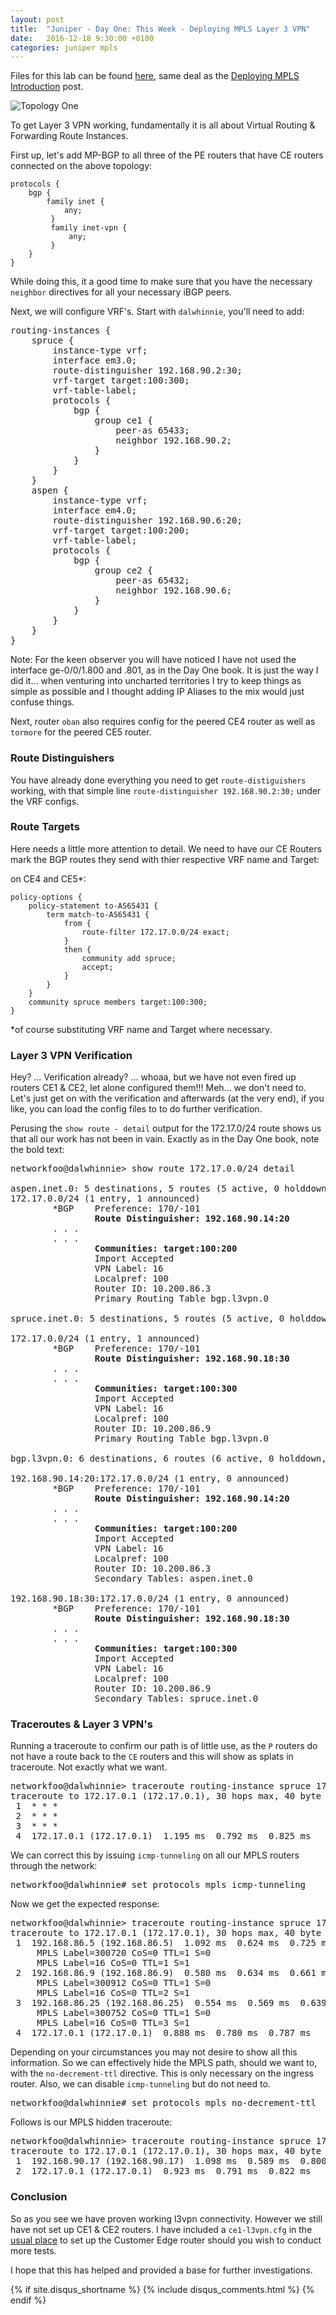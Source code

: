 ```yaml
---
layout: post
title:  "Juniper - Day One: This Week - Deploying MPLS Layer 3 VPN"
date:   2016-12-18 9:30:00 +0100
categories: juniper mpls
---
```


Files for this lab can be found [here](https://github.com/networkfoo/juniper/tree/master/day-one-deploying-mpls/l3vpn), same deal as the [Deploying MPLS Introduction](https://github.com/networkfoo/juniper/tree/master/day-one-deploying-mpls/intro) post.

![Topology One](/assets/images/2016-12-18-01.png)

To get Layer 3 VPN working, fundamentally it is all about Virtual Routing & Forwarding Route Instances.

First up, let's add MP-BGP to all three of the PE routers that have CE routers connected on the above topology:

    protocols {
        bgp {
            family inet {
                any;
             }
             family inet-vpn {
                 any;
             }
        }
    }

While doing this, it a good time to make sure that you have the necessary `neighbor` directives for all your necessary iBGP peers.

Next, we will configure VRF's. Start with `dalwhinnie`, you'll need to add:

<pre>
routing-instances {
    spruce {
        instance-type vrf;
        interface em3.0;
        route-distinguisher 192.168.90.2:30;
        vrf-target target:100:300;
        vrf-table-label;
        protocols {
            bgp {
                group ce1 {
                    peer-as 65433;
                    neighbor 192.168.90.2;
                }
            }
        }
    }
    aspen {
        instance-type vrf;
        interface em4.0;
        route-distinguisher 192.168.90.6:20;
        vrf-target target:100:200;
        vrf-table-label;
        protocols {
            bgp {
                group ce2 {
                    peer-as 65432;
                    neighbor 192.168.90.6;
                }
            }
        }
    }
}
</pre>

Note: For the keen observer you will have noticed I have not used the interface ge-0/0/1.800 and .801, as in the Day One book. It is just the way I did it... when venturing into uncharted territories I try to keep things as simple as possible and I thought adding IP Aliases to the mix would just confuse things.

Next, router `oban` also requires config for the peered CE4 router as well as `tormore` for the peered CE5 router.

### Route Distinguishers ###

You have already done everything you need to get `route-distiguishers` working, with that simple line `route-distinguisher 192.168.90.2:30;` under the VRF configs. 


### Route Targets ###

Here needs a little more attention to detail. We need to have our CE Routers mark the BGP routes they send with thier respective VRF name and Target:

on CE4 and CE5*:

    policy-options {
        policy-statement to-AS65431 {
            term match-to-AS65431 {
                from {
                    route-filter 172.17.0.0/24 exact;
                }
                then {
                    community add spruce;
                    accept;
                }
            }
        }
        community spruce members target:100:300;
    }

*of course substituting VRF name and Target where necessary.

### Layer 3 VPN Verification ###

Hey? ... Verification already? ... whoaa, but we have not even fired up routers CE1 & CE2, let alone configured them!!! Meh... we don't need to. Let's just get on with the verification and afterwards (at the very end), if you like, you can load the config files to to do further verification.

Perusing the `show route - detail` output for the 172.17.0/24 route shows us that all our work has not been in vain. Exactly as in the Day One book, note the bold text:

<pre>
networkfoo@dalwhinnie> show route 172.17.0.0/24 detail 

aspen.inet.0: 5 destinations, 5 routes (5 active, 0 holddown, 0 hidden)
172.17.0.0/24 (1 entry, 1 announced)
        *BGP    Preference: 170/-101
                <b>Route Distinguisher: 192.168.90.14:20</b>
		. . . 
		. . . 
                <b>Communities: target:100:200</b>
                Import Accepted
                VPN Label: 16
                Localpref: 100
                Router ID: 10.200.86.3
                Primary Routing Table bgp.l3vpn.0

spruce.inet.0: 5 destinations, 5 routes (5 active, 0 holddown, 0 hidden)

172.17.0.0/24 (1 entry, 1 announced)
        *BGP    Preference: 170/-101
                <b>Route Distinguisher: 192.168.90.18:30</b>
		. . . 
		. . . 
                <b>Communities: target:100:300</b>
                Import Accepted
                VPN Label: 16
                Localpref: 100
                Router ID: 10.200.86.9
                Primary Routing Table bgp.l3vpn.0
    
bgp.l3vpn.0: 6 destinations, 6 routes (6 active, 0 holddown, 0 hidden)

192.168.90.14:20:172.17.0.0/24 (1 entry, 0 announced)
        *BGP    Preference: 170/-101
                <b>Route Distinguisher: 192.168.90.14:20</b>
		. . . 
		. . . 
                <b>Communities: target:100:200</b>
                Import Accepted
                VPN Label: 16
                Localpref: 100
                Router ID: 10.200.86.3
                Secondary Tables: aspen.inet.0

192.168.90.18:30:172.17.0.0/24 (1 entry, 0 announced)
        *BGP    Preference: 170/-101
                <b>Route Distinguisher: 192.168.90.18:30</b>
		. . . 
		. . . 
                <b>Communities: target:100:300</b>
                Import Accepted
                VPN Label: 16
                Localpref: 100
                Router ID: 10.200.86.9
                Secondary Tables: spruce.inet.0
</pre>

### Traceroutes & Layer 3 VPN's ###

Running a traceroute to confirm our path is of little use, as the `P` routers do not have a route back to the `CE` routers and this will show as splats in traceroute. Not exactly what we want. 

<pre>
networkfoo@dalwhinnie> traceroute routing-instance spruce 172.17.0.1    
traceroute to 172.17.0.1 (172.17.0.1), 30 hops max, 40 byte packets
 1  * * *
 2  * * *
 3  * * *
 4  172.17.0.1 (172.17.0.1)  1.195 ms  0.792 ms  0.825 ms
</pre>

We can correct this by issuing `icmp-tunneling` on all our MPLS routers through the network:

<pre>
networkfoo@dalwhinnie# set protocols mpls icmp-tunneling 
</pre>

Now we get the expected response:

<pre>
networkfoo@dalwhinnie> traceroute routing-instance spruce 172.17.0.1   
traceroute to 172.17.0.1 (172.17.0.1), 30 hops max, 40 byte packets
 1  192.168.86.5 (192.168.86.5)  1.092 ms  0.624 ms  0.725 ms
     MPLS Label=300720 CoS=0 TTL=1 S=0
     MPLS Label=16 CoS=0 TTL=1 S=1
 2  192.168.86.9 (192.168.86.9)  0.580 ms  0.634 ms  0.661 ms
     MPLS Label=300912 CoS=0 TTL=1 S=0
     MPLS Label=16 CoS=0 TTL=2 S=1
 3  192.168.86.25 (192.168.86.25)  0.554 ms  0.569 ms  0.639 ms
     MPLS Label=300752 CoS=0 TTL=1 S=0
     MPLS Label=16 CoS=0 TTL=3 S=1
 4  172.17.0.1 (172.17.0.1)  0.888 ms  0.780 ms  0.787 ms
</pre>

Depending on your circumstances you may not desire to show all this information. So we can effectively hide the MPLS path, should we want to, with the `no-decrement-ttl` directive. This is only necessary on the ingress router. Also, we can disable `icmp-tunneling` but do not need to.

<pre>
networkfoo@dalwhinnie# set protocols mpls no-decrement-ttl  
</pre>

Follows is our MPLS hidden traceroute:

<pre>
networkfoo@dalwhinnie> traceroute routing-instance spruce 172.17.0.1    
traceroute to 172.17.0.1 (172.17.0.1), 30 hops max, 40 byte packets
 1  192.168.90.17 (192.168.90.17)  1.098 ms  0.589 ms  0.800 ms
 2  172.17.0.1 (172.17.0.1)  0.923 ms  0.791 ms  0.822 ms
</pre>

### Conclusion ###

So as you see we have proven working l3vpn connectivity. However we still have not set up CE1 & CE2 routers. I have included a `ce1-l3vpn.cfg` in the [usual place](https://github.com/networkfoo/juniper/tree/master/day-one-deploying-mpls/l3vpn) to set up the Customer Edge router should you wish to conduct more tests.

I hope that this has helped and provided a base for further investigations.

{% if site.disqus_shortname %}
  {% include disqus_comments.html %}
{% endif %}


